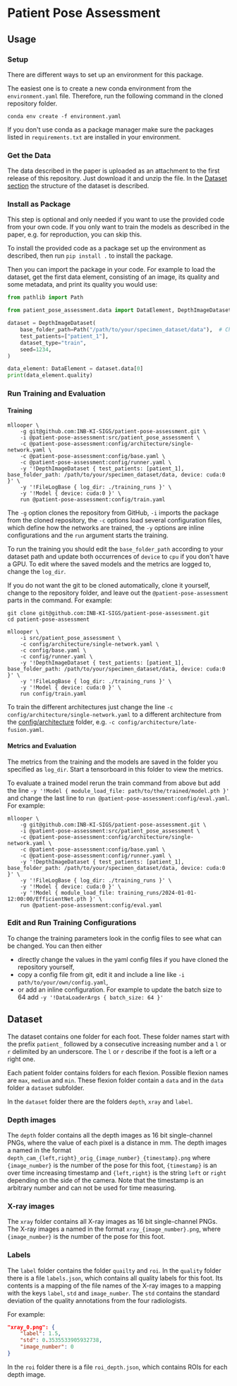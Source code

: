 # Patient Pose Assessment

## Usage
### Setup
There are different ways to set up an environment for this package.

The easiest one is to create a new conda environment from the `environment.yaml` file.
Therefore, run the following command in the cloned repository folder.
```shell
conda env create -f environment.yaml
```

If you don't use conda as a package manager make sure the packages listed in `requirements.txt` are installed in your environment. 

### Get the Data
The data described in the paper is uploaded as an attachment to the first release of this repository.
Just download it and unzip the file. In the [Dataset section](#dataset) the structure of the dataset is described.

### Install as Package
This step is optional and only needed if you want to use the provided code from your own code.
If you only want to train the models as described in the paper, e.g. for reproduction, you can skip this. 

To install the provided code as a package set up the environment as described, then run `pip install .` to install the package.

Then you can import the package in your code.
For example to load the dataset, get the first data element, consisting of an image, its quality and some metadata, 
and print its quality you would use:

```python
from pathlib import Path

from patient_pose_assessment.data import DataElement, DepthImageDataset

dataset = DepthImageDataset(
    base_folder_path=Path("/path/to/your/specimen_dataset/data"),  # Change path to correct data path
    test_patients=["patient_1"],
    dataset_type="train",
    seed=1234,
)

data_element: DataElement = dataset.data[0]
print(data_element.quality)
```

### Run Training and Evaluation

#### Training
```shell
mllooper \
    -g git@github.com:INB-KI-SIGS/patient-pose-assessment.git \
    -i @patient-pose-assessment:src/patient_pose_assessment \
    -c @patient-pose-assessment:config/architecture/single-network.yaml \
    -c @patient-pose-assessment:config/base.yaml \
    -c @patient-pose-assessment:config/runner.yaml \
    -y '!DepthImageDataset { test_patients: [patient_1], base_folder_path: /path/to/your/specimen_dataset/data, device: cuda:0 }' \
    -y '!FileLogBase { log_dir: ./training_runs }' \
    -y '!Model { device: cuda:0 }' \
    run @patient-pose-assessment:config/train.yaml
```
The `-g` option clones the repository from GitHub, `-i` imports the package from the cloned repository, 
the `-c` options load several configuration files, which define how the networks are trained, 
the `-y` options are inline configurations and the `run` argument starts the training.

To run the training you should edit the `base_folder_path` according to your dataset path and 
update both occurrences of  `device` to `cpu` if you don't have a GPU.
To edit where the saved models and the metrics are logged to, change the `log_dir`.

If you do not want the git to be cloned automatically, clone it yourself, change to the repository folder, 
and leave out the `@patient-pose-assessment` parts in the command. For example:
```shell
git clone git@github.com:INB-KI-SIGS/patient-pose-assessment.git
cd patient-pose-assessment

mllooper \
    -i src/patient_pose_assessment \
    -c config/architecture/single-network.yaml \
    -c config/base.yaml \
    -c config/runner.yaml \
    -y '!DepthImageDataset { test_patients: [patient_1], base_folder_path: /path/to/your/specimen_dataset/data, device: cuda:0 }' \
    -y '!FileLogBase { log_dir: ./training_runs }' \
    -y '!Model { device: cuda:0 }' \
    run config/train.yaml
```

To train the different architectures just change the line `-c config/architecture/single-network.yaml` 
to a different architecture from the [config/architecture](config%2Farchitecture) folder, 
e.g. `-c config/architecture/late-fusion.yaml`.

#### Metrics and Evaluation
The metrics from the training and the models are saved in the folder you specified as `log_dir`.
Start a tensorboard in this folder to view the metrics.

To evaluate a trained model rerun the train command from above but add the line
`-y '!Model { module_load_file: path/to/the/trained/model.pth }'` and change the last line to 
`run @patient-pose-assessment:config/eval.yaml`. For example:

```shell
mllooper \
    -g git@github.com:INB-KI-SIGS/patient-pose-assessment.git \
    -i @patient-pose-assessment:src/patient_pose_assessment \
    -c @patient-pose-assessment:config/architecture/single-network.yaml \
    -c @patient-pose-assessment:config/base.yaml \
    -c @patient-pose-assessment:config/runner.yaml \
    -y '!DepthImageDataset { test_patients: [patient_1], base_folder_path: /path/to/your/specimen_dataset/data, device: cuda:0 }' \
    -y '!FileLogBase { log_dir: ./training_runs }' \
    -y '!Model { device: cuda:0 }' \
    -y '!Model { module_load_file: training_runs/2024-01-01-12:00:00/EfficientNet.pth }' \
    run @patient-pose-assessment:config/eval.yaml
```

### Edit and Run Training Configurations
To change the training parameters look in the config files to see what can be changed. You can then either
- directly change the values in the yaml config files if you have cloned the repository yourself,
- copy a config file from git, edit it and include a line like `-i path/to/your/own/config.yaml`,
- or add an inline configuration. For example to update the batch size to 64 add `-y '!DataLoaderArgs { batch_size: 64 }'`

## Dataset

The dataset contains one folder for each foot. These folder names start with the prefix `patient_` 
followed by a consecutive increasing number and a `l` or `r` delimited by an underscore.
The `l` or `r` describe if the foot is a left or a right one.

Each patient folder contains folders for each flexion. Possible flexion names are `max`, `medium` and `min`.
These flexion folder contain a `data` and in the `data` folder a `dataset` subfolder.

In the `dataset` folder there are the folders `depth`, `xray` and `label`. 

### Depth images
The `depth` folder contains all the depth images as 16 bit single-channel PNGs,
where the value of each pixel is a distance in mm. The depth images a named in the format
`depth_cam_{left,right}_orig_{image_number}_{timestamp}.png`
where `{image_number}` is the number of the pose for this foot, 
`{timestamp}` is an over time increasing timestamp and 
`{left,right}` is the string `left` or `right` depending on the side of the camera.
Note that the timestamp is an arbitrary number and can not be used for time measuring. 

### X-ray images
The `xray` folder contains all X-ray images as 16 bit single-channel PNGs.
The X-ray images a named in the format
`xray_{image_number}.png`, where `{image_number}` is the number of the pose for this foot.


### Labels
The `label` folder contains the folder `quailty` and `roi`. In the `quality` folder there is a file `labels.json`,
which contains all quality labels for this foot.
Its contents is a mapping of the file names of the X-ray images to a mapping with the keys `label`, `std` and `image_number`.
The `std` contains the standard deviation of the quality annotations from the four radiologists.


For example:
```json
"xray_0.png": {
    "label": 1.5,
    "std": 0.3535533905932738,
    "image_number": 0
}
```

In the `roi` folder there is a file `roi_depth.json`, which contains ROIs for each depth image.
